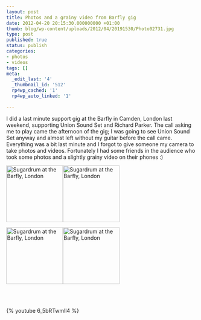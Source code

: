 ```yaml
---
layout: post
title: Photos and a grainy video from Barfly gig
date: 2012-04-20 20:15:30.000000000 +01:00
thumb: blog/wp-content/uploads/2012/04/20191530/Photo02731.jpg
type: post
published: true
status: publish
categories:
- photos
- videos
tags: []
meta:
  _edit_last: '4'
  _thumbnail_id: '512'
  rp4wp_cached: '1'
  rp4wp_auto_linked: '1'

---
```

<p>I did a last minute support gig at the Barfly in Camden, London last weekend, supporting Union Sound Set and Richard Parker. The call asking me to play came the afternoon of the gig; I was going to see Union Sound Set anyway and almost left without my guitar before the call came. Everything was a bit last minute and I forgot to give someone my camera to take photos and videos. Fortunately I had some friends in the audience who took some photos and a slightly grainy video on their phones :)</p>

<p><a class="group fresco" href="//files.sugardrum.com/blog/wp-content/uploads/2012/04/20191530/Photo0275.jpg" rel="group"><img class="alignleft size-thumbnail wp-image-498" title="Sugardrum at the Barfly, London" src="//files.sugardrum.com/blog/wp-content/uploads/2012/04/20191530/Photo0275-150x150.jpg" alt="Sugardrum at the Barfly, London" width="150" height="150" /></a><a class="group fresco" href="//files.sugardrum.com/blog/wp-content/uploads/2012/04/20191530/Photo0276.jpg" rel="group"><img class="alignleft size-thumbnail wp-image-497" title="Sugardrum at the Barfly, London" src="//files.sugardrum.com/blog/wp-content/uploads/2012/04/20191530/Photo0276-150x150.jpg" alt="Sugardrum at the Barfly, London" width="150" height="150" /></a></p>
<p><a class="group fresco" href="//files.sugardrum.com/blog/wp-content/uploads/2012/04/20191530/Photo0273.jpg" rel="group"><img class="alignleft size-thumbnail wp-image-495" title="Sugardrum at the Barfly, London" src="//files.sugardrum.com/blog/wp-content/uploads/2012/04/20191530/Photo0273-150x150.jpg" alt="Sugardrum at the Barfly, London" width="150" height="150" /></a><a class="group fresco" href="//files.sugardrum.com/blog/wp-content/uploads/2012/04/20191530/Photo0283.jpg" rel="group"><img class="alignleft size-thumbnail wp-image-496" title="Sugardrum at the Barfly, London" src="//files.sugardrum.com/blog/wp-content/uploads/2012/04/20191530/Photo0283-150x150.jpg" alt="Sugardrum at the Barfly, London" width="150" height="150" /></a></p>
<p>&nbsp;<br />
<br style="clear: left;" /></p>

{% youtube 6_5bRTwmll4 %}
